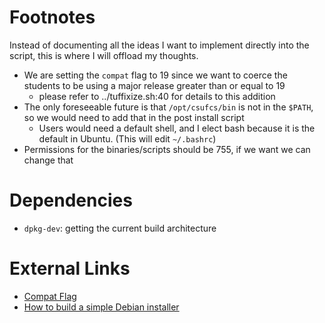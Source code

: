 # Footnotes

Instead of documenting all the ideas I want to implement directly into the script, this is where I will offload my thoughts.

- We are setting the `compat` flag to 19 since we want to coerce the students to be using a major release greater than or equal to 19
  - please refer to ../tuffixize.sh:40 for details to this addition
- The only foreseeable future is that `/opt/csufcs/bin` is not in the `$PATH`, so we would need to add that in the post install script
  - Users would need a default shell, and I elect bash because it is the default in Ubuntu. (This will edit `~/.bashrc`)
- Permissions for the binaries/scripts should be 755, if we want we can change that

# Dependencies

- `dpkg-dev`:  getting the current build architecture


# External Links

- [Compat Flag](https://www.debian.org/doc/manuals/maint-guide/dother.en.html#compat)
- [How to build a simple Debian installer](https://askubuntu.com/questions/1130558/how-to-build-deb-package-for-ubuntu-18-04)

